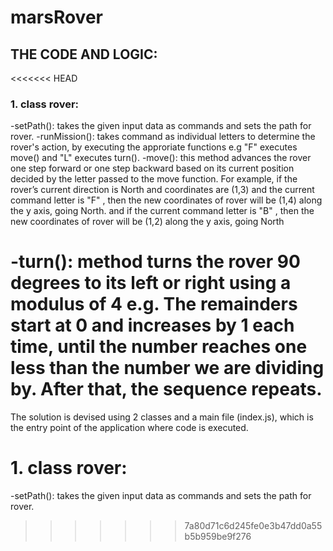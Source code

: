 # marsRover

## THE CODE AND LOGIC:

<<<<<<< HEAD
### 1. class rover:

-setPath(): takes the given input data as commands and sets the path for rover.
-runMission(): takes command as individual letters to determine the rover's action, by executing the approriate functions e.g "F" executes move() and "L" executes turn().
-move(): this method advances the rover one step forward or one step backward based on its current position decided by the letter passed to the move function. For example, if the rover’s current direction is North and coordinates are (1,3) and the current command letter is "F" , then the new coordinates of rover will be (1,4) along the y axis, going North. and if the current command letter is "B" , then the new coordinates of rover will be (1,2) along the y axis, going North

-turn(): method turns the rover 90 degrees to its left or right using a modulus of 4 e.g. The remainders start at 0 and increases by 1 each time, until the number reaches one less than the number we are dividing by. After that, the sequence repeats.
=======
The solution is devised using 2 classes and a main file (index.js), which is the entry point of the application where code is executed.
# 1. class rover: 
-setPath(): takes the given input data as commands and sets the path for rover.
>>>>>>> 7a80d71c6d245fe0e3b47dd0a55b5b959be9f276
